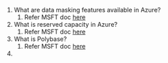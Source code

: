 1. What are data masking features available in Azure?
    1. Refer MSFT doc [here](https://learn.microsoft.com/en-us/azure/azure-sql/database/dynamic-data-masking-overview?view=azuresql)
2. What is reserved capacity in Azure?
    1. Refer MSFT doc [here](https://azure.microsoft.com/en-in/pricing/reserved-capacity#:~:text=Reserved%20capacity%20pricing%20is%20applied,Databases%20matching%20the%20reservation%20attributes.)
3. What is Polybase?
    1. Refer MSFT doc [here](https://learn.microsoft.com/en-us/sql/relational-databases/polybase/polybase-guide?view=sql-server-ver16)
5. 
